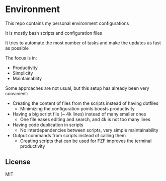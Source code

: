 # Environment

This repo contains my personal environment configurations

It is mostly bash scripts and configuration files

It tries to automate the most number of tasks and make the updates as fast as possible

The focus is in:

- Productivity
- Simplicity
- Maintainablity

Some approaches are not usual, but this setup has already been very convinient:

- Creating the content of files from the scripts instead of having dotfiles
    - Minimizing the configuration points boosts productivity
- Having a big script file (~ 4k lines) instead of many smaller ones
    - One file eases editing and search, and 4k is not too many lines
- Having code duplication in scripts
    - No interdependencies between scripts, very simple maintainability
- Output commands from scripts instead of calling them
    - Creating scripts that can be used for FZF improves the terminal productivity

## License

MIT
